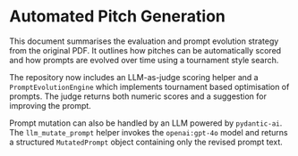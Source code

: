 # Automated Pitch Generation

This document summarises the evaluation and prompt evolution strategy from the
original PDF. It outlines how pitches can be automatically scored and how
prompts are evolved over time using a tournament style search.

The repository now includes an LLM-as-judge scoring helper and a
`PromptEvolutionEngine` which implements tournament based optimisation of
prompts. The judge returns both numeric scores and a suggestion for improving
the prompt.

Prompt mutation can also be handled by an LLM powered by `pydantic-ai`. The
`llm_mutate_prompt` helper invokes the `openai:gpt-4o` model and returns a
structured ``MutatedPrompt`` object containing only the revised prompt text.
